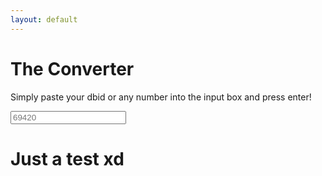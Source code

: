 ```yaml
---
layout: default
---
```


# The Converter
<p>Simply paste your dbid or any number into the input box and press enter!</p>
<input type="number" name="dbidInput" placeholder='69420' id="ip2"/>

<script>
const node = document.getElementById("ip2");
node.addEventListener("keyup", function(event) {
    if (event.key === "Enter") {
        let dbid = document.getElementById("ip2").value;
        alert("For now this does nothing xd dbid: " + dbid)
    }
});
</script>

# Just a test xd
